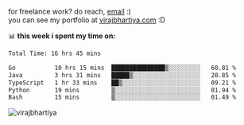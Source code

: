 for freelance work? do reach, [email](mailto:vlbhartiya@gmail.com) :)<br/>
you can see my portfolio at [virajbhartiya.com](https://virajbhartiya.com) :D

📊 **this week i spent my time on:**

<!--START_SECTION:waka-->

```txt
Total Time: 16 hrs 45 mins

Go           10 hrs 15 mins  ███████████████▒░░░░░░░░░   60.81 %
Java         3 hrs 31 mins   █████▒░░░░░░░░░░░░░░░░░░░   20.85 %
TypeScript   1 hr 33 mins    ██▒░░░░░░░░░░░░░░░░░░░░░░   09.21 %
Python       19 mins         ▒░░░░░░░░░░░░░░░░░░░░░░░░   01.94 %
Bash         15 mins         ▒░░░░░░░░░░░░░░░░░░░░░░░░   01.49 %
```

<!--END_SECTION:waka-->

<p align="left"> <img src="https://komarev.com/ghpvc/?username=virajbhartiya&color=blue" alt="virajbhartiya" /> </p>
